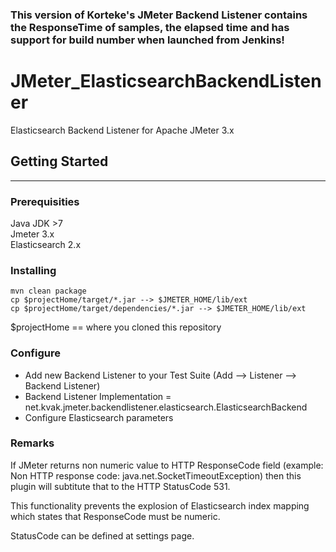 ### This version of Korteke's JMeter Backend Listener contains the ResponseTime of samples, the elapsed time and has support for build number when launched from Jenkins!

# JMeter_ElasticsearchBackendListener
Elasticsearch Backend Listener for Apache JMeter 3.x

## Getting Started

---

### Prerequisities

Java JDK >7   
Jmeter 3.x   
Elasticsearch 2.x   

### Installing

```
mvn clean package
cp $projectHome/target/*.jar --> $JMETER_HOME/lib/ext   
cp $projectHome/target/dependencies/*.jar --> $JMETER_HOME/lib/ext   
```
   
$projectHome == where you cloned this repository

### Configure
* Add new Backend Listener to your Test Suite (Add --> Listener --> Backend Listener)
* Backend Listener Implementation = net.kvak.jmeter.backendlistener.elasticsearch.ElasticsearchBackend
* Configure Elasticsearch parameters

### Remarks
If JMeter returns non numeric value to HTTP ResponseCode field (example: Non HTTP response code: java.net.SocketTimeoutException) then this plugin will subtitute that to the HTTP StatusCode 531.   

This functionality prevents the explosion of Elasticsearch index mapping which states that ResponseCode must be numeric.   

StatusCode can be defined at settings page.

